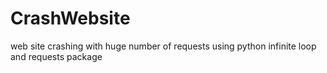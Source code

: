 # CrashWebsite
web site crashing with huge number of requests using python infinite loop and requests package
